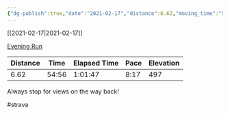 ```yaml
---
{"dg-publish":true,"date":"2021-02-17","distance":6.62,"moving_time":"54:56","elapsed_time":"1:01:47","pace":"8:17","total_elevation_gain":497,"url":"https://www.strava.com/activities/4805104924","permalink":"/01-personal/strava/2021-02-17-evening-run/","dgPassFrontmatter":true}
---
```



[[2021-02-17\|2021-02-17]]

[Evening Run](https://www.strava.com/activities/4805104924)

| Distance | Time  | Elapsed Time | Pace | Elevation |
| -------- | ----- | ------------ | ---- | --------- |
| 6.62     | 54:56 | 1:01:47      | 8:17 | 497       |


Always stop for views on the way back!

#strava
